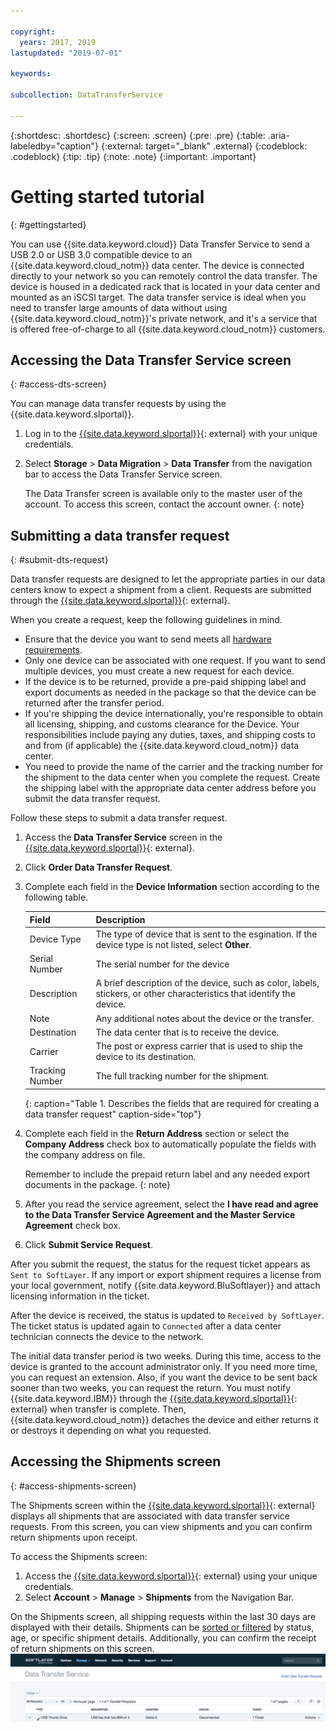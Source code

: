 ```yaml
---

copyright:
  years: 2017, 2019
lastupdated: "2019-07-01"

keywords:

subcollection: DataTransferService

---
```


{:shortdesc: .shortdesc}
{:screen: .screen}
{:pre: .pre}
{:table: .aria-labeledby="caption"}
{:external: target="_blank" .external}
{:codeblock: .codeblock}
{:tip: .tip}
{:note: .note}
{:important: .important}

# Getting started tutorial
{: #gettingstarted}

You can use {{site.data.keyword.cloud}} Data Transfer Service to send a USB 2.0 or USB 3.0 compatible device to an {{site.data.keyword.cloud_notm}} data center. The device is connected directly to your network so you can remotely control the data transfer. The device is housed in a dedicated rack that is located in your data center and mounted as an iSCSI target. The data transfer service is ideal when you need to transfer large amounts of data without using {{site.data.keyword.cloud_notm}}'s private network, and it's a service that is offered free-of-charge to all {{site.data.keyword.cloud_notm}} customers.

## Accessing the Data Transfer Service screen
{: #access-dts-screen}

You can manage data transfer requests by using the {{site.data.keyword.slportal}}.

1. Log in to the [{{site.data.keyword.slportal}}](https://control.softlayer.com/){: external} with your unique credentials.
2. Select **Storage** > **Data Migration** > **Data Transfer** from the navigation bar to access the Data Transfer Service screen.

    The Data Transfer screen is available only to the master user of the account. To access this screen, contact the account owner.
    {: note} 

## Submitting a data transfer request
{: #submit-dts-request}

Data transfer requests are designed to let the appropriate parties in our data centers know to expect a shipment from a client. Requests are submitted through the [{{site.data.keyword.slportal}}](https://control.softlayer.com/){: external}.

When you create a request, keep the following guidelines in mind.

- Ensure that the device you want to send meets all [hardware requirements](/docs/infrastructure/DataTransferService?topic=DataTransferService-about#hardware-requirements).
- Only one device can be associated with one request. If you want to send multiple devices, you must create a new request for each device.
- If the device is to be returned, provide a pre-paid shipping label and export documents as needed in the package so that the device can be returned after the transfer period.
- If you're shipping the device internationally, you're responsible to obtain all licensing, shipping, and customs clearance for the Device. Your responsibilities include paying any duties, taxes, and shipping costs to and from (if applicable) the {{site.data.keyword.cloud_notm}} data center.
- You need to provide the name of the carrier and the tracking number for the shipment to the data center when you complete the request. Create the shipping label with the appropriate data center address before you submit the data transfer request.

Follow these steps to submit a data transfer request.

1. Access the **Data Transfer Service** screen in the [{{site.data.keyword.slportal}}](https://control.softlayer.com/){: external}.
2. Click **Order Data Transfer Request**.
3. Complete each field in the **Device Information** section according to the following table.

      | Field | Description |
      | --- | --- |
      | Device Type | The type of device that is sent to the esgination. If the device type is not listed, select **Other**. |
      | Serial Number | The serial number for the device |
      | Description | A brief description of the device, such as color, labels, stickers, or other characteristics that identify the device. |
      | Note | Any additional notes about the device or the transfer. |
      | Destination | The data center that is to receive the device. |
      | Carrier | The post or express carrier that is used to ship the device to its destination. |
      | Tracking Number | The full tracking number for the shipment. |
      {: caption="Table 1. Describes the fields that are required for creating a data transfer request" caption-side="top"}

4. Complete each field in the **Return Address** section or select the **Company Address** check box to automatically populate the fields with the company address on file.
   
   Remember to include the prepaid return label and any needed export documents in the package.
   {: note}
5. After you read the service agreement, select the **I have read and agree to the Data Transfer Service Agreement and the Master Service Agreement** check box.
6. Click **Submit Service Request**.

After you submit the request, the status for the request ticket appears as `Sent to SoftLayer`. If any import or export shipment requires a license from your local government, notify {{site.data.keyword.BluSoftlayer}} and attach licensing information in the ticket.

After the device is received, the status is updated to `Received by SoftLayer`. The ticket status is updated again to `Connected` after a data center technician connects the device to the network.

The initial data transfer period is two weeks. During this time, access to the device is granted to the account administrator only. If you need more time, you can request an extension. Also, if you want the device to be sent back sooner than two weeks, you can request the return. You must notify {{site.data.keyword.IBM}} through the [{{site.data.keyword.slportal}}](https://control.softlayer.com/){: external} when transfer is complete. Then, {{site.data.keyword.cloud_notm}} detaches the device and either returns it or destroys it depending on what you requested.


## Accessing the Shipments screen
{: #access-shipments-screen}

The Shipments screen within the [{{site.data.keyword.slportal}}](https://control.softlayer.com/){: external} displays all shipments that are associated with data transfer service requests. From this screen, you can view shipments and you can confirm return shipments upon receipt.

To access the Shipments screen:

1. Access the [{{site.data.keyword.slportal}}](https://control.softlayer.com/){: external} using your unique credentials.
2. Select **Account** > **Manage** > **Shipments** from the Navigation Bar.

On the Shipments screen, all shipping requests within the last 30 days are displayed with their details. Shipments can be [sorted or filtered](/docs/infrastructure/DataTransferService?topic=DataTransferService-sort-or-filter-shipments-list) by status, age, or specific shipment details. Additionally, you can confirm the receipt of return shipments on this screen.
![Shipments Screen](/images/DTSShipmentScreen1.png)
